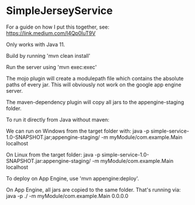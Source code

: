 # SimpleJerseyService

For a guide on how I put this together, see:
https://link.medium.com/I4Qp0luT9V

Only works with Java 11. 

Build by running 'mvn clean install'

Run the server using 'mvn exec:exec'

The mojo plugin will create a modulepath file which contains the absolute paths of every jar. This will obviously not work on the google app engine server.

The maven-dependency plugin will copy all jars to the appengine-staging folder. 

To run it directly from Java without maven:
 
We can run on Windows from the target folder with:
java -p simple-service-1.0-SNAPSHOT.jar;appengine-staging/ -m myModule/com.example.Main localhost

On Linux from the target folder:
java -p simple-service-1.0-SNAPSHOT.jar:appengine-staging/ -m myModule/com.example.Main localhost

To deploy on App Engine, use 'mvn appengine:deploy'.

On App Engine, all jars are copied to the same folder. That's running via:
java -p ./ -m myModule/com.example.Main 0.0.0.0


